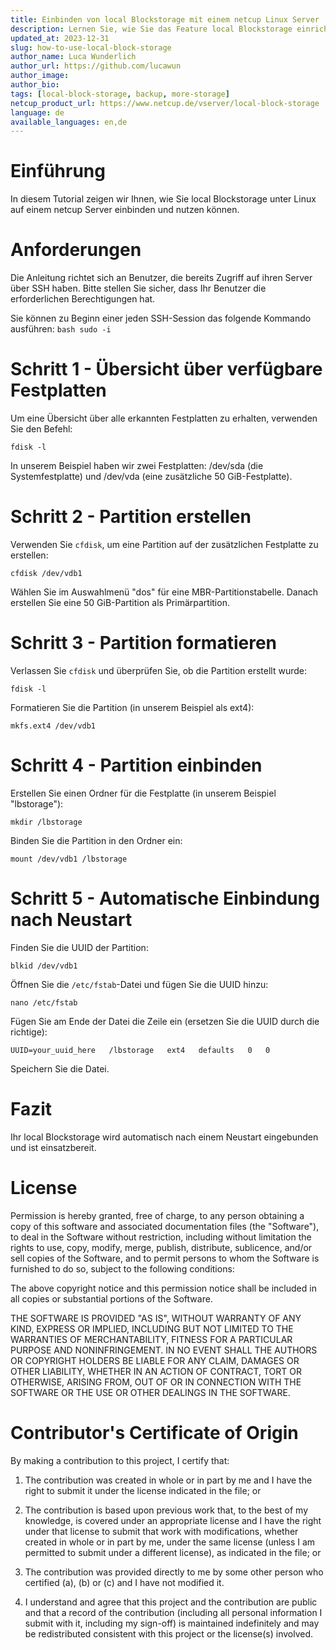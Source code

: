 ```yaml
---
title: Einbinden von local Blockstorage mit einem netcup Linux Server
description: Lernen Sie, wie Sie das Feature local Blockstorage einrichten können.
updated_at: 2023-12-31
slug: how-to-use-local-block-storage
author_name: Luca Wunderlich
author_url: https://github.com/lucawun
author_image: 
author_bio: 
tags: [local-block-storage, backup, more-storage]
netcup_product_url: https://www.netcup.de/vserver/local-block-storage
language: de
available_languages: en,de
---
```


# Einführung

In diesem Tutorial zeigen wir Ihnen, wie Sie local Blockstorage unter Linux auf einem netcup Server einbinden und nutzen können. 

# Anforderungen

Die Anleitung richtet sich an Benutzer, die bereits Zugriff auf ihren Server über SSH haben. Bitte stellen Sie sicher, dass Ihr Benutzer die erforderlichen Berechtigungen hat. 

Sie können zu Beginn einer jeden SSH-Session das folgende Kommando ausführen: ```bash sudo -i```

# Schritt 1 - Übersicht über verfügbare Festplatten

Um eine Übersicht über alle erkannten Festplatten zu erhalten, verwenden Sie den Befehl:

```
fdisk -l
```

In unserem Beispiel haben wir zwei Festplatten: /dev/sda (die Systemfestplatte) und /dev/vda (eine zusätzliche 50 GiB-Festplatte).

# Schritt 2 - Partition erstellen

Verwenden Sie `cfdisk`, um eine Partition auf der zusätzlichen Festplatte zu erstellen:

```
cfdisk /dev/vdb1
```

Wählen Sie im Auswahlmenü "dos" für eine MBR-Partitionstabelle. Danach erstellen Sie eine 50 GiB-Partition als Primärpartition.

# Schritt 3 - Partition formatieren

Verlassen Sie `cfdisk` und überprüfen Sie, ob die Partition erstellt wurde:

```
fdisk -l
```

Formatieren Sie die Partition (in unserem Beispiel als ext4):

```
mkfs.ext4 /dev/vdb1
```

# Schritt 4 - Partition einbinden

Erstellen Sie einen Ordner für die Festplatte (in unserem Beispiel "lbstorage"):

```
mkdir /lbstorage
```

Binden Sie die Partition in den Ordner ein:

```
mount /dev/vdb1 /lbstorage
```

# Schritt 5 - Automatische Einbindung nach Neustart

Finden Sie die UUID der Partition:

```
blkid /dev/vdb1
```

Öffnen Sie die `/etc/fstab`-Datei und fügen Sie die UUID hinzu:

```
nano /etc/fstab
```

Fügen Sie am Ende der Datei die Zeile ein (ersetzen Sie die UUID durch die richtige):

```
UUID=your_uuid_here   /lbstorage   ext4   defaults   0   0
```

Speichern Sie die Datei.

# Fazit

Ihr local Blockstorage wird automatisch nach einem Neustart eingebunden und ist einsatzbereit. 

# License

Permission is hereby granted, free of charge, to any person obtaining a copy
of this software and associated documentation files (the "Software"), to deal
in the Software without restriction, including without limitation the rights
to use, copy, modify, merge, publish, distribute, sublicence, and/or sell
copies of the Software, and to permit persons to whom the Software is
furnished to do so, subject to the following conditions:

The above copyright notice and this permission notice shall be included in all
copies or substantial portions of the Software.

THE SOFTWARE IS PROVIDED "AS IS", WITHOUT WARRANTY OF ANY KIND, EXPRESS OR
IMPLIED, INCLUDING BUT NOT LIMITED TO THE WARRANTIES OF MERCHANTABILITY,
FITNESS FOR A PARTICULAR PURPOSE AND NONINFRINGEMENT. IN NO EVENT SHALL THE
AUTHORS OR COPYRIGHT HOLDERS BE LIABLE FOR ANY CLAIM, DAMAGES OR OTHER
LIABILITY, WHETHER IN AN ACTION OF CONTRACT, TORT OR OTHERWISE, ARISING FROM,
OUT OF OR IN CONNECTION WITH THE SOFTWARE OR THE USE OR OTHER DEALINGS IN THE
SOFTWARE.

# Contributor's Certificate of Origin

By making a contribution to this project, I certify that:

1.  The contribution was created in whole or in part by me and I have the right to submit it under the license indicated in the file; or

2.  The contribution is based upon previous work that, to the best of my knowledge, is covered under an appropriate license and I have the right under that license to submit that work with modifications, whether created in whole or in part by me, under the same license (unless I am permitted to submit under a different license), as indicated in the file; or

3.  The contribution was provided directly to me by some other person who certified (a), (b) or (c) and I have not modified it.

4.  I understand and agree that this project and the contribution are public and that a record of the contribution (including all personal information I submit with it, including my sign-off) is maintained indefinitely and may be redistributed consistent with this project or the license(s) involved.
